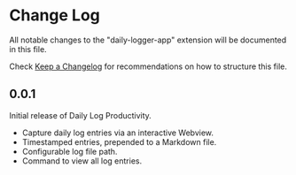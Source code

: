 # Change Log

All notable changes to the "daily-logger-app" extension will be documented in this file.

Check [Keep a Changelog](http://keepachangelog.com/) for recommendations on how to structure this file.

## 0.0.1

Initial release of Daily Log Productivity.

* Capture daily log entries via an interactive Webview.
* Timestamped entries, prepended to a Markdown file.
* Configurable log file path.
* Command to view all log entries.

